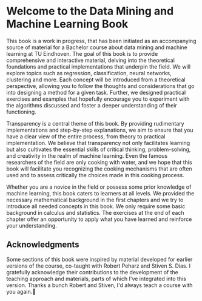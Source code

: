 # Welcome to the Data Mining and Machine Learning Book

This book is a work in progress, that has been initiated as an accompanying source of material for a Bachelor course about data mining and machine learning at TU Eindhoven. The goal of this book is to provide comprehensive and interactive material, delving into the theoretical foundations and practical implementations that underpin the field. We will explore topics such as regression, classification, neural networks, clustering and more. Each concept will be introduced from a theoretical perspective, allowing you to follow the thoughts and considerations that go into designing a method for a given task. Further, we designed practical exercises and examples that hopefully encourage you to experiment with the algorithms discussed and foster a deeper understanding of their functioning.

Transparency is a central theme of this book. By providing rudimentary implementations and step-by-step explanations, we aim to ensure that you have a clear view of the entire process, from theory to practical implementation. We believe that transparency not only facilitates learning but also cultivates the essential skills of critical thinking, problem-solving, and creativity in the realm of machine learning. Even the famous researchers of the field are only cooking with water, and we hope that this book will facilitate you recognizing the cooking mechanisms that are often used and to assess critically the choices made in this cooking process.

Whether you are a novice in the field or possess some prior knowledge of machine learning, this book caters to learners at all levels. We provided the necessary mathematical background in the first chapters and we try to introduce all needed concepts in this book. We only require some basic background in calculus and statistics. The exercises at the end of each chapter offer an opportunity to apply what you have learned and reinforce your understanding.

## Acknowledgments

Some sections of this book were inspired by material developed for earlier versions of the course, co-taught with Robert Peharz and Stiven S. Dias. I gratefully acknowledge their contributions to the development of the teaching approach and materials, parts of which I've integrated into this version. Thanks a bunch Robert and Stiven, I'd always teach a course with you again.🫶





```{tableofcontents}
```
